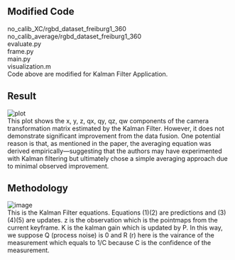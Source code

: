 ## Modified Code
no_calib_XC/rgbd_dataset_freiburg1_360<br/>
no_calib_average/rgbd_dataset_freiburg1_360<br/>
evaluate.py<br/>
frame.py<br/>
main.py<br/>
visualization.m<br/>
Code above are modified for Kalman Filter Application.

## Result
![plot](https://github.com/user-attachments/assets/c127cd9a-0fee-4b74-a042-2155fc5fc84e)<br/>
This plot shows the x, y, z, qx, qy, qz, qw components of the camera transformation matrix estimated by the Kalman Filter. However, it does not demonstrate significant improvement from the data fusion. One potential reason is that, as mentioned in the paper, the averaging equation was derived empirically—suggesting that the authors may have experimented with Kalman filtering but ultimately chose a simple averaging approach due to minimal observed improvement.

## Methodology
![image](https://github.com/user-attachments/assets/ea99bb5f-c673-4cc3-b605-a95bf39c098d)<br/>
This is the Kalman Filter equations. Equations (1)(2) are predictions and (3)(4)(5) are updates. z is the observation which is the pointmaps from the current keyframe. K is the kalman gain which is updated by P. In this way, we suppose Q (process noise) is 0 and R (r) here is the vairance of the measurement which equals to 1/C because C is the confidence of the measurement.
